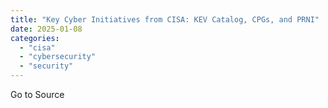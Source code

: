 ```yaml
---
title: "Key Cyber Initiatives from CISA: KEV Catalog, CPGs, and PRNI"
date: 2025-01-08
categories: 
  - "cisa"
  - "cybersecurity"
  - "security"
---
```


Go to Source
